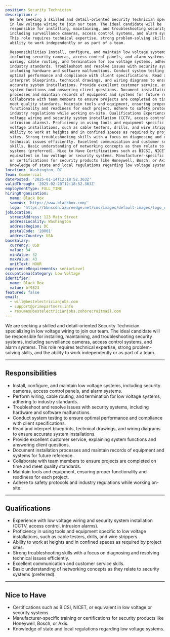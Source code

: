 ```yaml
---
position: Security Technician
description: >-
  We are seeking a skilled and detail-oriented Security Technician specializing
  in low voltage wiring to join our team. The ideal candidate will be
  responsible for installing, maintaining, and troubleshooting security systems,
  including surveillance cameras, access control systems, and alarm systems.
  This role requires technical expertise, strong problem-solving skills, and the
  ability to work independently or as part of a team.

  Responsibilities Install, configure, and maintain low voltage systems,
  including security cameras, access control panels, and alarm systems. Perform
  wiring, cable routing, and termination for low voltage systems, adhering to
  industry standards. Troubleshoot and resolve issues with security systems,
  including hardware and software malfunctions. Conduct system testing to ensure
  optimal performance and compliance with client specifications. Read and
  interpret blueprints, technical drawings, and wiring diagrams to ensure
  accurate system installations. Provide excellent customer service, explaining
  system functions and answering client questions. Document installation
  processes and maintain records of equipment and systems for future reference.
  Collaborate with team members to ensure projects are completed on time and
  meet quality standards. Maintain tools and equipment, ensuring proper
  functionality and readiness for each project. Adhere to safety protocols and
  industry regulations while working on-site. Qualifications Experience with low
  voltage wiring and security system installation (CCTV, access control,
  intrusion alarms). Proficiency in using tools and equipment specific to low
  voltage installations, such as cable testers, drills, and wire strippers.
  Ability to work at heights and in confined spaces as required by project
  sites. Strong troubleshooting skills with a focus on diagnosing and resolving
  technical issues efficiently. Excellent communication and customer service
  skills. Basic understanding of networking concepts as they relate to security
  systems (preferred). Nice to Have Certifications such as BICSI, NICET, or
  equivalent in low voltage or security systems. Manufacturer-specific training
  or certifications for security products like Honeywell, Bosch, or Axis.
  Knowledge of state and local regulations regarding low voltage systems.
location: 'Washington, DC'
team: Commercial
datePosted: '2025-01-14T12:18:52.363Z'
validThrough: '2025-02-20T12:18:52.363Z'
employmentType: FULL_TIME
hiringOrganization:
  name: Black Box
  sameAs: 'https://www.blackbox.com/'
  logo: 'https://bbnscdn.azureedge.net/cms/images/default-images/logo_dark.png'
jobLocation:
  streetAddress: 123 Main Street
  addressLocality: Washington
  addressRegion: DC
  postalCode: '20001'
  addressCountry: USA
baseSalary:
  currency: USD
  value: 34
  minValue: 32
  maxValue: 43
  unitText: HOUR
experienceRequirements: seniorLevel
occupationalCategory: Low Voltage
identifier:
  name: Black Box
  value: bf9823
featured: false
email:
  - will@bestelectricianjobs.com
  - support@primepartners.info
  - resumes@bestelectricianjobs.zohorecruitmail.com
---
```


We are seeking a skilled and detail-oriented Security Technician specializing in low voltage wiring to join our team. The ideal candidate will be responsible for installing, maintaining, and troubleshooting security systems, including surveillance cameras, access control systems, and alarm systems. This role requires technical expertise, strong problem-solving skills, and the ability to work independently or as part of a team.  

---

## Responsibilities  

- Install, configure, and maintain low voltage systems, including security cameras, access control panels, and alarm systems.  
- Perform wiring, cable routing, and termination for low voltage systems, adhering to industry standards.  
- Troubleshoot and resolve issues with security systems, including hardware and software malfunctions.  
- Conduct system testing to ensure optimal performance and compliance with client specifications.  
- Read and interpret blueprints, technical drawings, and wiring diagrams to ensure accurate system installations.  
- Provide excellent customer service, explaining system functions and answering client questions.  
- Document installation processes and maintain records of equipment and systems for future reference.  
- Collaborate with team members to ensure projects are completed on time and meet quality standards.  
- Maintain tools and equipment, ensuring proper functionality and readiness for each project.  
- Adhere to safety protocols and industry regulations while working on-site.  

---

## Qualifications  

- Experience with low voltage wiring and security system installation (CCTV, access control, intrusion alarms).  
- Proficiency in using tools and equipment specific to low voltage installations, such as cable testers, drills, and wire strippers.  
- Ability to work at heights and in confined spaces as required by project sites.  
- Strong troubleshooting skills with a focus on diagnosing and resolving technical issues efficiently.  
- Excellent communication and customer service skills.  
- Basic understanding of networking concepts as they relate to security systems (preferred).  

---

## Nice to Have  

- Certifications such as BICSI, NICET, or equivalent in low voltage or security systems.  
- Manufacturer-specific training or certifications for security products like Honeywell, Bosch, or Axis.  
- Knowledge of state and local regulations regarding low voltage systems.  
